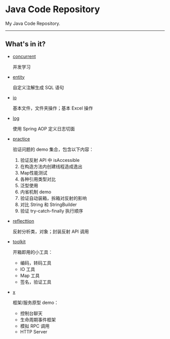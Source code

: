 # Java Code Repository

My Java Code Repository.

---

## What's in it?

- [concurrent](https://github.com/zhanghTK/Joolkit/tree/master/concurrent)

  并发学习

- [entity](https://github.com/zhanghTK/Joolkit/tree/master/entity)

  自定义注解生成 SQL 语句

- [io](https://github.com/zhanghTK/Joolkit/tree/master/io)

  基本文件，文件夹操作；基本 Excel 操作

- [log](https://github.com/zhanghTK/Joolkit/tree/master/log)

  使用 Spring AOP 定义日志切面

- [practice](https://github.com/zhanghTK/Joolkit/tree/master/practice)

  验证问题的 demo 集合，包含以下内容：

  1. 验证反射 API 中 isAccessible 
  2. 在构造方法内创建线程造成逸出
  3. Map性能测试
  4. 各种引用类型对比
  5. 泛型使用
  6. 内省机制 demo
  7. 验证自动装箱，拆箱对反射的影响
  8. 对比 String 和 StringBuilder
  9. 验证 try-catch-finally 执行顺序

- [reflecttion](https://github.com/zhanghTK/Joolkit/tree/master/reflection)

  反射分析类，对象；封装反射 API 调用

- [toolkit](https://github.com/zhanghTK/Joolkit/tree/master/toolkit)

  开箱即用的小工具：

  - 编码，转码工具
  - IO 工具
  - Map 工具
  - 签名，验证工具

- [x](https://github.com/zhanghTK/Joolkit/tree/master/x)

  框架/服务原型 demo：

  - 控制台聊天
  - 生命周期事件框架
  - 模拟 RPC 调用
  - HTTP Server